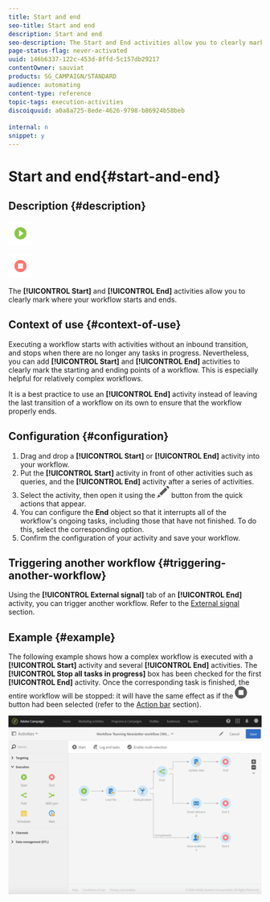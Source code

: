 ```yaml
---
title: Start and end
seo-title: Start and end
description: Start and end
seo-description: The Start and End activities allow you to clearly mark where your workflow starts and ends.
page-status-flag: never-activated
uuid: 146b6337-122c-453d-8ffd-5c157db29217
contentOwner: sauviat
products: SG_CAMPAIGN/STANDARD
audience: automating
content-type: reference
topic-tags: execution-activities
discoiquuid: a0a8a725-8ede-4626-9798-b86924b58beb

internal: n
snippet: y
---
```


# Start and end{#start-and-end}

## Description {#description}

![](assets/start.png)

![](assets/end.png)

The **[!UICONTROL Start]** and **[!UICONTROL End]** activities allow you to clearly mark where your workflow starts and ends.

## Context of use {#context-of-use}

Executing a workflow starts with activities without an inbound transition, and stops when there are no longer any tasks in progress. Nevertheless, you can add **[!UICONTROL Start]** and **[!UICONTROL End]** activities to clearly mark the starting and ending points of a workflow. This is especially helpful for relatively complex workflows.

It is a best practice to use an **[!UICONTROL End]** activity instead of leaving the last transition of a workflow on its own to ensure that the workflow properly ends.

## Configuration {#configuration}

1. Drag and drop a **[!UICONTROL Start]** or **[!UICONTROL End]** activity into your workflow.
1. Put the **[!UICONTROL Start]** activity in front of other activities such as queries, and the **[!UICONTROL End]** activity after a series of activities.
1. Select the activity, then open it using the ![](assets/edit_darkgrey-24px.png) button from the quick actions that appear.
1. You can configure the **End** object so that it interrupts all of the workflow's ongoing tasks, including those that have not finished. To do this, select the corresponding option.
1. Confirm the configuration of your activity and save your workflow.

## Triggering another workflow {#triggering-another-workflow}

Using the **[!UICONTROL External signal]** tab of an **[!UICONTROL End]** activity, you can trigger another workflow. Refer to the [External signal](../../automating/using/external-signal.md) section.

## Example {#example}

The following example shows how a complex workflow is executed with a **[!UICONTROL Start]** activity and several **[!UICONTROL End]** activities. The **[!UICONTROL Stop all tasks in progress]** box has been checked for the first **[!UICONTROL End]** activity. Once the corresponding task is finished, the entire workflow will be stopped: it will have the same effect as if the ![](assets/stop_darkgrey-24px.png) button had been selected (refer to the [Action bar](../../automating/using/workflow-interface.md#action-bar) section).

![](assets/wkf_start_end_example.png)

